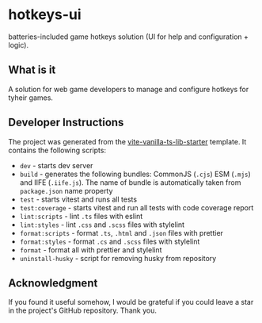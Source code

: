 # hotkeys-ui

batteries-included game hotkeys solution (UI for help and configuration + logic).

## What is it

A solution for web game developers to manage and configure hotkeys for tyheir games.

## Developer Instructions

The project was generated from the [vite-vanilla-ts-lib-starter](https://github.com/kbysiec/vite-vanilla-ts-lib-starter) template.
It contains the following scripts:

-   `dev` - starts dev server
-   `build` - generates the following bundles: CommonJS (`.cjs`) ESM (`.mjs`) and IIFE (`.iife.js`). The name of bundle is automatically taken from `package.json` name property
-   `test` - starts vitest and runs all tests
-   `test:coverage` - starts vitest and run all tests with code coverage report
-   `lint:scripts` - lint `.ts` files with eslint
-   `lint:styles` - lint `.css` and `.scss` files with stylelint
-   `format:scripts` - format `.ts`, `.html` and `.json` files with prettier
-   `format:styles` - format `.cs` and `.scss` files with stylelint
-   `format` - format all with prettier and stylelint
-   `uninstall-husky` - script for removing husky from repository

## Acknowledgment

If you found it useful somehow, I would be grateful if you could leave a star in the project's GitHub repository.
Thank you.
